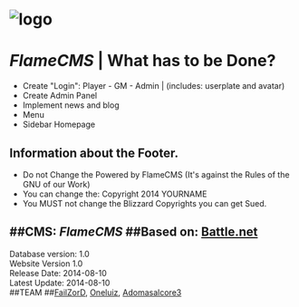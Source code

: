 # ![logo](https://raw.githubusercontent.com/FlameNET/FlameCMS-2/master/install/images/64x264.png)
# *FlameCMS* | What has to be Done?

+ Create "Login": Player - GM - Admin | (includes: userplate and avatar)
+ Create Admin Panel
+ Implement news and blog
+ Menu
+ Sidebar Homepage

## Information about the Footer.
+ Do not Change the Powered by FlameCMS (It's against the Rules of the GNU of our Work)
+ You can change the: Copyright 2014 YOURNAME
+ You MUST not change the Blizzard Copyrights you can get Sued.


 ##CMS:				*FlameCMS*
 ##Based on:		[Battle.net](http://us.battle.net)
 --------------------------------------------------------------
 Database version:		1.0<br/>
 Website Version			1.0<br/>
 Release Date:				2014-08-10<br/>
 Latest Update:				2014-08-10<br/>
 ##TEAM
 ##[FailZorD](https://github.com/FailZorD), [Oneluiz](https://github.com/oneluiz), [Adomasalcore3](https://github.com/adomasalcore3)
